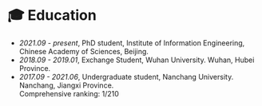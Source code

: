 # 🎓 Education
- *2021.09 - present*, PhD student, Institute of Information Engineering, Chinese Academy of Sciences, Beijing. 
- *2018.09 - 2019.01*, Exchange Student, Wuhan University. Wuhan, Hubei Province.
- *2017.09 - 2021.06*, Undergraduate student, Nanchang University. Nanchang, Jiangxi Province.<br>
  Comprehensive ranking: 1/210
  
